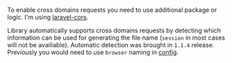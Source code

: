 To enable cross domains requests you need to use additional package or logic. I'm using [laravel-cors](https://github.com/barryvdh/laravel-cors).

Library automatically supports cross domains requests by detecting which information can be used for generating the file name (`session` in most cases will not be availiable). Automatic detection was brought in `1.1.4` release. Previously you would need to use `browser` naming in [config](https://github.com/pionl/laravel-chunk-upload/wiki/config).